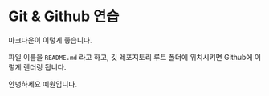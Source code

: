 # Git & Github 연습

마크다운이 이렇게 좋습니다.

파일 이름을 `README.md` 라고 하고, 깃 레포지토리 루트 폴더에 위치시키면 Github에 이렇게 렌더링 됩니다.



안녕하세요 예원입니다.

